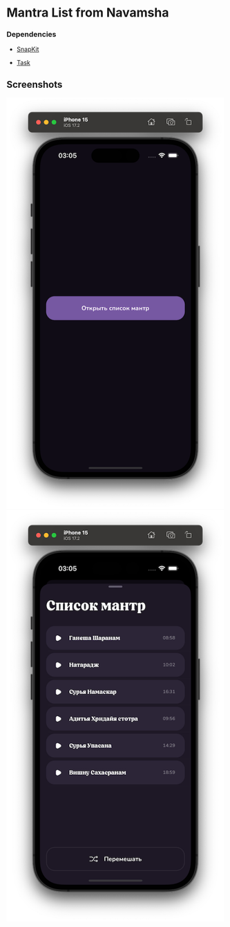 # Mantra List from Navamsha

### Dependencies
* [SnapKit](https://github.com/SnapKit/SnapKit)


* [Task](https://github.com/Evgen-ios/MantraList/blob/main/TestTask.md)

## Screenshots
![Screenshots](Screenshots/1.png?raw=true)
![Screenshots](Screenshots/2.png?raw=true)
